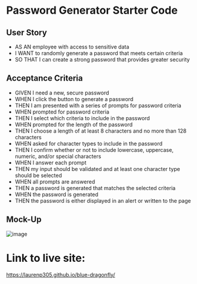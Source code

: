 # Password Generator Starter Code
## User Story
- AS AN employee with access to sensitive data
- I WANT to randomly generate a password that meets certain criteria
- SO THAT I can create a strong password that provides greater security
## Acceptance Criteria 
- GIVEN I need a new, secure password
- WHEN I click the button to generate a password
- THEN I am presented with a series of prompts for password criteria
- WHEN prompted for password criteria
- THEN I select which criteria to include in the password
- WHEN prompted for the length of the password
- THEN I choose a length of at least 8 characters and no more than 128 characters
- WHEN asked for character types to include in the password
- THEN I confirm whether or not to include lowercase, uppercase, numeric, and/or special characters
- WHEN I answer each prompt
- THEN my input should be validated and at least one character type should be selected
- WHEN all prompts are answered
- THEN a password is generated that matches the selected criteria
- WHEN the password is generated
- THEN the password is either displayed in an alert or written to the page
## Mock-Up
![image](https://user-images.githubusercontent.com/106932259/175785083-97f2a010-81f6-4bc5-a64e-1901ae67505a.png)
# Link to live site:
https://laurenp305.github.io/blue-dragonfly/
